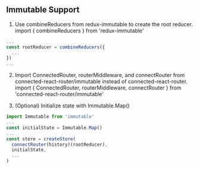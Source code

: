 

## Immutable Support
1. Use combineReducers from redux-immutable to create the root reducer.
import { combineReducers } from 'redux-immutable'
```js
...
const rootReducer = combineReducers({
  ...
})
...
```

2. Import ConnectedRouter, routerMiddleware, and connectRouter from connected-react-router/immutable instead of connected-react-router.
import { ConnectedRouter, routerMiddleware, connectRouter } from 'connected-react-router/immutable'

3. (Optional) Initialize state with Immutable.Map()
```js
import Immutable from 'immutable'
...
const initialState = Immutable.Map()
...
const store = createStore(
  connectRouter(history)(rootReducer),
  initialState,
  ...
)
```
